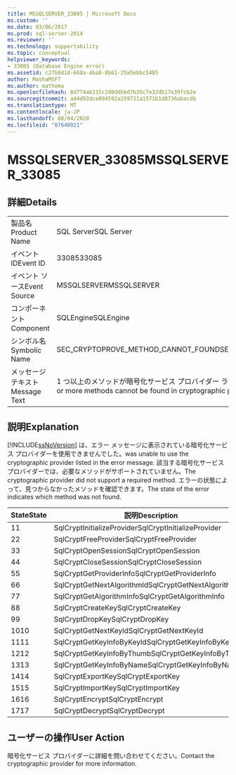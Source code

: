 ```yaml
---
title: MSSQLSERVER_33085 | Microsoft Docs
ms.custom: ''
ms.date: 03/06/2017
ms.prod: sql-server-2014
ms.reviewer: ''
ms.technology: supportability
ms.topic: conceptual
helpviewer_keywords:
- 33085 (Database Engine error)
ms.assetid: c27b8d1d-668a-4ba8-8b61-25a5ebbc5485
author: MashaMSFT
ms.author: mathoma
ms.openlocfilehash: 8d774ab115c2d0ddbbd7b35c7e32db17e39fcb2e
ms.sourcegitcommit: ad4d92dce894592a259721a1571b1d8736abacdb
ms.translationtype: MT
ms.contentlocale: ja-JP
ms.lasthandoff: 08/04/2020
ms.locfileid: "87640021"
---
```

# <a name="mssqlserver_33085"></a><span data-ttu-id="4f6b4-102">MSSQLSERVER_33085</span><span class="sxs-lookup"><span data-stu-id="4f6b4-102">MSSQLSERVER_33085</span></span>
    
## <a name="details"></a><span data-ttu-id="4f6b4-103">詳細</span><span class="sxs-lookup"><span data-stu-id="4f6b4-103">Details</span></span>  
  
|||  
|-|-|  
|<span data-ttu-id="4f6b4-104">製品名</span><span class="sxs-lookup"><span data-stu-id="4f6b4-104">Product Name</span></span>|<span data-ttu-id="4f6b4-105">SQL Server</span><span class="sxs-lookup"><span data-stu-id="4f6b4-105">SQL Server</span></span>|  
|<span data-ttu-id="4f6b4-106">イベント ID</span><span class="sxs-lookup"><span data-stu-id="4f6b4-106">Event ID</span></span>|<span data-ttu-id="4f6b4-107">33085</span><span class="sxs-lookup"><span data-stu-id="4f6b4-107">33085</span></span>|  
|<span data-ttu-id="4f6b4-108">イベント ソース</span><span class="sxs-lookup"><span data-stu-id="4f6b4-108">Event Source</span></span>|<span data-ttu-id="4f6b4-109">MSSQLSERVER</span><span class="sxs-lookup"><span data-stu-id="4f6b4-109">MSSQLSERVER</span></span>|  
|<span data-ttu-id="4f6b4-110">コンポーネント</span><span class="sxs-lookup"><span data-stu-id="4f6b4-110">Component</span></span>|<span data-ttu-id="4f6b4-111">SQLEngine</span><span class="sxs-lookup"><span data-stu-id="4f6b4-111">SQLEngine</span></span>|  
|<span data-ttu-id="4f6b4-112">シンボル名</span><span class="sxs-lookup"><span data-stu-id="4f6b4-112">Symbolic Name</span></span>|<span data-ttu-id="4f6b4-113">SEC_CRYPTOPROVE_METHOD_CANNOT_FOUND</span><span class="sxs-lookup"><span data-stu-id="4f6b4-113">SEC_CRYPTOPROVE_METHOD_CANNOT_FOUND</span></span>|  
|<span data-ttu-id="4f6b4-114">メッセージ テキスト</span><span class="sxs-lookup"><span data-stu-id="4f6b4-114">Message Text</span></span>|<span data-ttu-id="4f6b4-115">1 つ以上のメソッドが暗号化サービス プロバイダー ライブラリ '%.\*ls' で見つかりませんでした。</span><span class="sxs-lookup"><span data-stu-id="4f6b4-115">One or more methods cannot be found in cryptographic provider library '%.\*ls'.</span></span>|  
  
## <a name="explanation"></a><span data-ttu-id="4f6b4-116">説明</span><span class="sxs-lookup"><span data-stu-id="4f6b4-116">Explanation</span></span>  
 [!INCLUDE[ssNoVersion](../../includes/ssnoversion-md.md)] <span data-ttu-id="4f6b4-117">は、エラー メッセージに表示されている暗号化サービス プロバイダーを使用できませんでした。</span><span class="sxs-lookup"><span data-stu-id="4f6b4-117">was unable to use the cryptographic provider listed in the error message.</span></span> <span data-ttu-id="4f6b4-118">該当する暗号化サービス プロバイダーでは、必要なメソッドがサポートされていません。</span><span class="sxs-lookup"><span data-stu-id="4f6b4-118">The cryptographic provider did not support a required method.</span></span> <span data-ttu-id="4f6b4-119">エラーの状態によって、見つからなかったメソッドを確認できます。</span><span class="sxs-lookup"><span data-stu-id="4f6b4-119">The state of the error indicates which method was not found.</span></span>  
  
|<span data-ttu-id="4f6b4-120">State</span><span class="sxs-lookup"><span data-stu-id="4f6b4-120">State</span></span>|<span data-ttu-id="4f6b4-121">説明</span><span class="sxs-lookup"><span data-stu-id="4f6b4-121">Description</span></span>|  
|-----------|-----------------|  
|<span data-ttu-id="4f6b4-122">1</span><span class="sxs-lookup"><span data-stu-id="4f6b4-122">1</span></span>|<span data-ttu-id="4f6b4-123">SqlCryptInitializeProvider</span><span class="sxs-lookup"><span data-stu-id="4f6b4-123">SqlCryptInitializeProvider</span></span>|  
|<span data-ttu-id="4f6b4-124">2</span><span class="sxs-lookup"><span data-stu-id="4f6b4-124">2</span></span>|<span data-ttu-id="4f6b4-125">SqlCryptFreeProvider</span><span class="sxs-lookup"><span data-stu-id="4f6b4-125">SqlCryptFreeProvider</span></span>|  
|<span data-ttu-id="4f6b4-126">3</span><span class="sxs-lookup"><span data-stu-id="4f6b4-126">3</span></span>|<span data-ttu-id="4f6b4-127">SqlCryptOpenSession</span><span class="sxs-lookup"><span data-stu-id="4f6b4-127">SqlCryptOpenSession</span></span>|  
|<span data-ttu-id="4f6b4-128">4</span><span class="sxs-lookup"><span data-stu-id="4f6b4-128">4</span></span>|<span data-ttu-id="4f6b4-129">SqlCryptCloseSession</span><span class="sxs-lookup"><span data-stu-id="4f6b4-129">SqlCryptCloseSession</span></span>|  
|<span data-ttu-id="4f6b4-130">5</span><span class="sxs-lookup"><span data-stu-id="4f6b4-130">5</span></span>|<span data-ttu-id="4f6b4-131">SqlCryptGetProviderInfo</span><span class="sxs-lookup"><span data-stu-id="4f6b4-131">SqlCryptGetProviderInfo</span></span>|  
|<span data-ttu-id="4f6b4-132">6</span><span class="sxs-lookup"><span data-stu-id="4f6b4-132">6</span></span>|<span data-ttu-id="4f6b4-133">SqlCryptGetNextAlgorithmId</span><span class="sxs-lookup"><span data-stu-id="4f6b4-133">SqlCryptGetNextAlgorithmId</span></span>|  
|<span data-ttu-id="4f6b4-134">7</span><span class="sxs-lookup"><span data-stu-id="4f6b4-134">7</span></span>|<span data-ttu-id="4f6b4-135">SqlCryptGetAlgorithmInfo</span><span class="sxs-lookup"><span data-stu-id="4f6b4-135">SqlCryptGetAlgorithmInfo</span></span>|  
|<span data-ttu-id="4f6b4-136">8</span><span class="sxs-lookup"><span data-stu-id="4f6b4-136">8</span></span>|<span data-ttu-id="4f6b4-137">SqlCryptCreateKey</span><span class="sxs-lookup"><span data-stu-id="4f6b4-137">SqlCryptCreateKey</span></span>|  
|<span data-ttu-id="4f6b4-138">9</span><span class="sxs-lookup"><span data-stu-id="4f6b4-138">9</span></span>|<span data-ttu-id="4f6b4-139">SqlCryptDropKey</span><span class="sxs-lookup"><span data-stu-id="4f6b4-139">SqlCryptDropKey</span></span>|  
|<span data-ttu-id="4f6b4-140">10</span><span class="sxs-lookup"><span data-stu-id="4f6b4-140">10</span></span>|<span data-ttu-id="4f6b4-141">SqlCryptGetNextKeyId</span><span class="sxs-lookup"><span data-stu-id="4f6b4-141">SqlCryptGetNextKeyId</span></span>|  
|<span data-ttu-id="4f6b4-142">11</span><span class="sxs-lookup"><span data-stu-id="4f6b4-142">11</span></span>|<span data-ttu-id="4f6b4-143">SqlCryptGetKeyInfoByKeyId</span><span class="sxs-lookup"><span data-stu-id="4f6b4-143">SqlCryptGetKeyInfoByKeyId</span></span>|  
|<span data-ttu-id="4f6b4-144">12</span><span class="sxs-lookup"><span data-stu-id="4f6b4-144">12</span></span>|<span data-ttu-id="4f6b4-145">SqlCryptGetKeyInfoByThumb</span><span class="sxs-lookup"><span data-stu-id="4f6b4-145">SqlCryptGetKeyInfoByThumb</span></span>|  
|<span data-ttu-id="4f6b4-146">13</span><span class="sxs-lookup"><span data-stu-id="4f6b4-146">13</span></span>|<span data-ttu-id="4f6b4-147">SqlCryptGetKeyInfoByName</span><span class="sxs-lookup"><span data-stu-id="4f6b4-147">SqlCryptGetKeyInfoByName</span></span>|  
|<span data-ttu-id="4f6b4-148">14</span><span class="sxs-lookup"><span data-stu-id="4f6b4-148">14</span></span>|<span data-ttu-id="4f6b4-149">SqlCryptExportKey</span><span class="sxs-lookup"><span data-stu-id="4f6b4-149">SqlCryptExportKey</span></span>|  
|<span data-ttu-id="4f6b4-150">15</span><span class="sxs-lookup"><span data-stu-id="4f6b4-150">15</span></span>|<span data-ttu-id="4f6b4-151">SqlCryptImportKey</span><span class="sxs-lookup"><span data-stu-id="4f6b4-151">SqlCryptImportKey</span></span>|  
|<span data-ttu-id="4f6b4-152">16</span><span class="sxs-lookup"><span data-stu-id="4f6b4-152">16</span></span>|<span data-ttu-id="4f6b4-153">SqlCryptEncrypt</span><span class="sxs-lookup"><span data-stu-id="4f6b4-153">SqlCryptEncrypt</span></span>|  
|<span data-ttu-id="4f6b4-154">17</span><span class="sxs-lookup"><span data-stu-id="4f6b4-154">17</span></span>|<span data-ttu-id="4f6b4-155">SqlCryptDecrypt</span><span class="sxs-lookup"><span data-stu-id="4f6b4-155">SqlCryptDecrypt</span></span>|  
  
## <a name="user-action"></a><span data-ttu-id="4f6b4-156">ユーザーの操作</span><span class="sxs-lookup"><span data-stu-id="4f6b4-156">User Action</span></span>  
 <span data-ttu-id="4f6b4-157">暗号化サービス プロバイダーに詳細を問い合わせてください。</span><span class="sxs-lookup"><span data-stu-id="4f6b4-157">Contact the cryptographic provider for more information.</span></span>  
  
  
